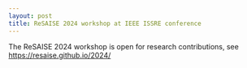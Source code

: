 ```yaml
---
layout: post
title: ReSAISE 2024 workshop at IEEE ISSRE conference
---
```


The ReSAISE 2024 workshop is open for research contributions, see <a href="https://resaise.github.io/2024/" target="_new">https://resaise.github.io/2024/</a>


